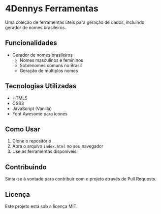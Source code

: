 # 4Dennys Ferramentas

Uma coleção de ferramentas úteis para geração de dados, incluindo gerador de nomes brasileiros.

## Funcionalidades

- Gerador de nomes brasileiros
  - Nomes masculinos e femininos
  - Sobrenomes comuns no Brasil
  - Geração de múltiplos nomes

## Tecnologias Utilizadas

- HTML5
- CSS3
- JavaScript (Vanilla)
- Font Awesome para ícones

## Como Usar

1. Clone o repositório
2. Abra o arquivo `index.html` no seu navegador
3. Use as ferramentas disponíveis

## Contribuindo

Sinta-se à vontade para contribuir com o projeto através de Pull Requests.

## Licença

Este projeto está sob a licença MIT. 